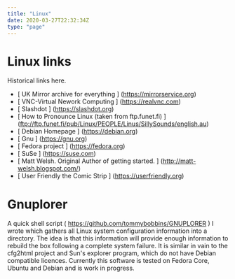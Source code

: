 ```yaml
---
title: "Linux"
date: 2020-03-27T22:32:34Z
type: "page"
---
```


# Linux links

Historical links here.

- [ UK Mirror archive for everything ] (https://mirrorservice.org)
- [ VNC-Virtual Nework Computing ] (https://realvnc.com)
- [ Slashdot ] (https://slashdot.org)
- [ How to Pronounce Linux (taken from ftp.funet.fi) ] (ftp://ftp.funet.fi/pub/Linux/PEOPLE/Linus/SillySounds/english.au) 
- [ Debian Homepage ] (https://debian.org)
- [ Gnu ] (https://gnu.org)
- [ Fedora project ] (https://fedora.org)
- [ SuSe ] (https://suse.com)
- [ Matt Welsh. Original Author of getting started. ] (http://matt-welsh.blogspot.com/)
- [ User Friendly the Comic Strip ] (https://userfriendly.org)

# Gnuplorer
A quick shell script ( https://github.com/tommybobbins/GNUPLORER ) I wrote which gathers all Linux system configuration information into a directory. The idea is that this information will provide enough information to rebuild the box following a complete system failure. It is similar in vain to the cfg2html project and Sun's explorer program, which do not have Debian compatible licences. Currently this software is tested on Fedora Core, Ubuntu and Debian and is work in progress.


